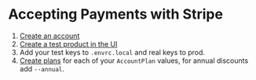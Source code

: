 # Accepting Payments with Stripe

1.  [Create an account](https://dashboard.stripe.com/)
2.  [Create a test product in the UI](https://dashboard.stripe.com/test/products)
3.  Add your test keys to `.envrc.local` and real keys to prod.
4.  [Create plans](https://stripe.com/docs/api#create_plan) for each of your `AccountPlan` values, for annual discounts add `--annual`.

